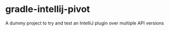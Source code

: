 # gradle-intellij-pivot
A dummy project to try and test an IntelliJ plugin over multiple API versions

